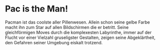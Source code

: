 # Pac is the Man!
Pacman ist das coolste aller Pillenwesen. Allein schon seine gelbe Farbe macht ihn zum Star auf allen Bildschirmen die er betritt. Seine gleichförmigen Moves durch die komplexesten Labyrinthe, immer auf der Flucht vor einer Vielzahl gruseligster Gestalten, zeigen seine Abgeklärtheit, den Gefahren seiner Umgebung eiskalt trotzend.
